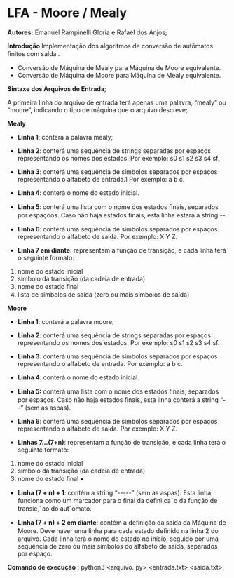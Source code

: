# LFA - Moore / Mealy

**Autores:** Emanuel Rampinelli Gloria e Rafael dos Anjos;

**Introdução**
Implementação dos algoritmos de conversão de autômatos ﬁnitos com saída .
  - Conversão de Máquina de Mealy para Máquina de Moore equivalente.
  - Conversão de Máquina de Moore para Máquina de Mealy equivalente.

**Sintaxe dos Arquivos de Entrada**;

A primeira linha do arquivo de entrada terá apenas uma palavra, “mealy” ou “moore”, indicando o tipo de máquina que o arquivo descreve;

**Mealy**

 - **Linha 1**: conterá a palavra mealy;  
 
 - **Linha 2**: conterá uma sequência de strings separadas por espaços representando os nomes dos estados. Por exemplo: s0 s1 s2 s3 s4 sf. 
 
 - **Linha 3**: conterá uma sequência de símbolos separados por espaços representando o alfabeto de entrada.1 Por exemplo: a b c.
 
 - **Linha 4**: conterá o nome do estado inicial.
 
 - **Linha 5**: conterá uma lista com o nome dos estados ﬁnais, separados por espaçoos. Caso não haja estados ﬁnais, esta linha estará a string --.
 
 - **Linha 6**: conterá uma sequência de símbolos separados por espaços representando o alfabeto de saída. Por exemplo: X Y Z. 
 
 - **Linha 7 em diante**: representam a função de transição, e cada linha terá o seguinte formato: 
 
 1. nome do estado inicial 
 2. símbolo da transição (da cadeia de entrada)
 3. nome do estado ﬁnal
 4. lista de símbolos de saída (zero ou mais símbolos de saída)

**Moore**

- **Linha 1**: conterá a palavra moore;

- **Linha 2**: conterá uma sequência de strings separadas por espaços representando os nomes dos estados. Por exemplo: s0 s1 s2 s3 s4 sf.

- **Linha 3**: conterá uma sequência de símbolos separados por espaços representando o alfabeto de entrada. Por exemplo: a b c.

- **Linha 4**: conterá o nome do estado inicial.

- **Linha 5:** conterá uma lista com o nome dos estados ﬁnais, separados por espaços. Caso não haja estados ﬁnais, esta linha conterá a string “--” (sem as aspas).

- **Linha 6**: conterá uma sequência de símbolos separados por espaços representando o alfabeto de saída. Por exemplo: X Y Z.

- **Linhas 7...(7+n)**: representam a função de transição, e cada linha terá o seguinte formato: 
1. nome do estado inicial 
2. símbolo da transição (da cadeia de entrada) 
3. nome do estado ﬁnal •

- **Linha (7 + n) + 1**: contém a string “-----” (sem as aspas). Esta linha funciona como um marcador para o ﬁnal da deﬁni¸ca˜o da função de transic¸˜ao do autˆomato.

- **Linha (7 + n) + 2 em diante**: contém a deﬁnição da saída da Máquina de Moore. Deve haver uma linha para cada estado deﬁnido na linha 2 do arquivo. Cada linha terá o nome do estado no início, seguido por uma sequência de zero ou mais símbolos do alfabeto de saída, separados por espaço.

**Comando de execução** :
 python3 <arquivo. py> <entrada.txt> <saida.txt>;
 
 






